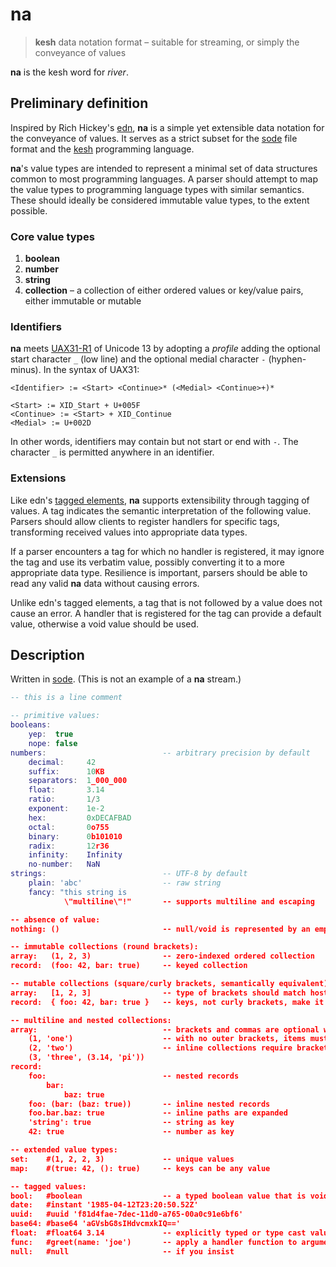 # na

> **kesh** data notation format – suitable for streaming, or simply the conveyance of values

**na** is the kesh word for _river_.

## Preliminary definition

Inspired by Rich Hickey's [edn](https://github.com/edn-format/edn/), **na** is a simple yet extensible data notation for the conveyance of values. It serves as a strict subset for the [sode](https://github.com/kesh-lang/sode) file format and the [kesh](https://github.com/kesh-lang/kesh) programming language.

**na**'s value types are intended to represent a minimal set of data structures common to most programming languages. A parser should attempt to map the value types to programming language types with similar semantics. These should ideally be considered immutable value types, to the extent possible.

### Core value types

1. **boolean**
2. **number**
3. **string**
4. **collection** – a collection of either ordered values or key/value pairs, either immutable or mutable

### Identifiers

**na** meets [UAX31-R1](https://unicode.org/reports/tr31/#R1) of Unicode 13 by adopting a _profile_ adding the optional start character `_` (low line) and the optional medial character `-` (hyphen-minus). In the syntax of UAX31:

    <Identifier> := <Start> <Continue>* (<Medial> <Continue>+)*

    <Start> := XID_Start + U+005F
    <Continue> := <Start> + XID_Continue
    <Medial> := U+002D

In other words, identifiers may contain but not start or end with `-`. The character `_` is permitted anywhere in an identifier.

### Extensions

Like edn's [tagged elements](https://github.com/edn-format/edn/#tagged-elements), **na** supports extensibility through tagging of values. A tag indicates the semantic interpretation of the following value. Parsers should allow clients to register handlers for specific tags, transforming received values into appropriate data types.

If a parser encounters a tag for which no handler is registered, it may ignore the tag and use its verbatim value, possibly converting it to a more appropriate data type. Resilience is important, parsers should be able to read any valid **na** data without causing errors.

Unlike edn's tagged elements, a tag that is not followed by a value does not cause an error. A handler that is registered for the tag can provide a default value, otherwise a void value should be used.


## Description

Written in [sode](https://github.com/kesh-lang/sode). (This is not an example of a **na** stream.)

```lua
-- this is a line comment

-- primitive values:
booleans:
    yep:  true
    nope: false
numbers:                          -- arbitrary precision by default
    decimal:     42
    suffix:      10KB
    separators:  1_000_000
    float:       3.14
    ratio:       1/3
    exponent:    1e-2
    hex:         0xDECAFBAD
    octal:       0o755
    binary:      0b101010
    radix:       12r36
    infinity:    Infinity
    no-number:   NaN
strings:                          -- UTF-8 by default
    plain: 'abc'                  -- raw string
    fancy: "this string is
            \"multiline\"!"       -- supports multiline and escaping

-- absence of value:
nothing: ()                       -- null/void is represented by an empty immutable collection

-- immutable collections (round brackets):
array:   (1, 2, 3)                -- zero-indexed ordered collection
record:  (foo: 42, bar: true)     -- keyed collection

-- mutable collections (square/curly brackets, semantically equivalent):
array:   [1, 2, 3]                -- type of brackets should match host language's syntax
record:  { foo: 42, bar: true }   -- keys, not curly brackets, make it a record

-- multiline and nested collections:
array:                            -- brackets and commas are optional when multiline
    (1, 'one')                    -- with no outer brackets, items must be indented
    (2, 'two')                    -- inline collections require brackets and commas
    (3, 'three', (3.14, 'pi'))
record:
    foo:                          -- nested records
        bar:
            baz: true
    foo: (bar: (baz: true))       -- inline nested records
    foo.bar.baz: true             -- inline paths are expanded
    'string': true                -- string as key
    42: true                      -- number as key

-- extended value types:
set:    #(1, 2, 2, 3)             -- unique values
map:    #(true: 42, (): true)     -- keys can be any value

-- tagged values:
bool:   #boolean                  -- a typed boolean value that is void
date:   #instant '1985-04-12T23:20:50.52Z'
uuid:   #uuid 'f81d4fae-7dec-11d0-a765-00a0c91e6bf6'
base64: #base64 'aGVsbG8sIHdvcmxkIQ=='
float:  #float64 3.14             -- explicitly typed or type cast value (IEEE 754)
func:   #greet(name: 'joe')       -- apply a handler function to arguments (a collection of values)
null:   #null                     -- if you insist
```
